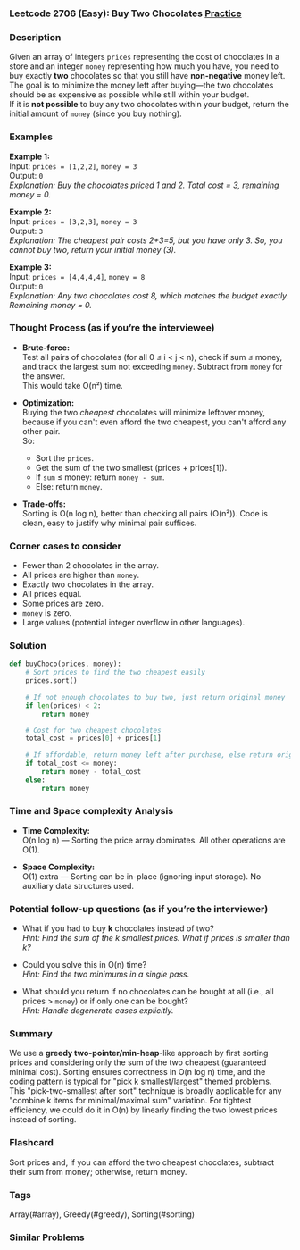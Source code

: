 ### Leetcode 2706 (Easy): Buy Two Chocolates [Practice](https://leetcode.com/problems/buy-two-chocolates)

### Description  
Given an array of integers `prices` representing the cost of chocolates in a store and an integer `money` representing how much you have, you need to buy exactly **two** chocolates so that you still have **non-negative** money left. The goal is to minimize the money left after buying—the two chocolates should be as expensive as possible while still within your budget.  
If it is **not possible** to buy any two chocolates within your budget, return the initial amount of `money` (since you buy nothing).

### Examples  

**Example 1:**  
Input: `prices = [1,2,2]`, `money = 3`  
Output: `0`  
*Explanation: Buy the chocolates priced 1 and 2. Total cost = 3, remaining money = 0.*

**Example 2:**  
Input: `prices = [3,2,3]`, `money = 3`  
Output: `3`  
*Explanation: The cheapest pair costs 2+3=5, but you have only 3. So, you cannot buy two, return your initial money (3).*

**Example 3:**  
Input: `prices = [4,4,4,4]`, `money = 8`  
Output: `0`  
*Explanation: Any two chocolates cost 8, which matches the budget exactly. Remaining money = 0.*

### Thought Process (as if you’re the interviewee)  

- **Brute-force:**  
  Test all pairs of chocolates (for all 0 ≤ i < j < n), check if sum ≤ money, and track the largest sum not exceeding `money`. Subtract from `money` for the answer.  
  This would take O(n²) time.

- **Optimization:**  
  Buying the two *cheapest* chocolates will minimize leftover money, because if you can't even afford the two cheapest, you can't afford any other pair.  
  So:
    - Sort the `prices`.
    - Get the sum of the two smallest (prices + prices[1]).
    - If `sum` ≤ money: return `money - sum`.
    - Else: return `money`.

- **Trade-offs:**  
  Sorting is O(n log n), better than checking all pairs (O(n²)). Code is clean, easy to justify why minimal pair suffices.

### Corner cases to consider  
- Fewer than 2 chocolates in the array.
- All prices are higher than `money`.
- Exactly two chocolates in the array.
- All prices equal.
- Some prices are zero.
- `money` is zero.
- Large values (potential integer overflow in other languages).

### Solution

```python
def buyChoco(prices, money):
    # Sort prices to find the two cheapest easily
    prices.sort()
    
    # If not enough chocolates to buy two, just return original money
    if len(prices) < 2:
        return money

    # Cost for two cheapest chocolates
    total_cost = prices[0] + prices[1]
    
    # If affordable, return money left after purchase, else return original money
    if total_cost <= money:
        return money - total_cost
    else:
        return money
```

### Time and Space complexity Analysis  

- **Time Complexity:**  
  O(n log n) — Sorting the price array dominates. All other operations are O(1).

- **Space Complexity:**  
  O(1) extra — Sorting can be in-place (ignoring input storage). No auxiliary data structures used.

### Potential follow-up questions (as if you’re the interviewer)  

- What if you had to buy **k** chocolates instead of two?  
  *Hint: Find the sum of the k smallest prices. What if prices is smaller than k?*
  
- Could you solve this in O(n) time?  
  *Hint: Find the two minimums in a single pass.*

- What should you return if no chocolates can be bought at all (i.e., all prices > `money`) or if only one can be bought?  
  *Hint: Handle degenerate cases explicitly.*

### Summary
We use a **greedy two-pointer/min-heap**-like approach by first sorting prices and considering only the sum of the two cheapest (guaranteed minimal cost). Sorting ensures correctness in O(n log n) time, and the coding pattern is typical for "pick k smallest/largest" themed problems.  
This "pick-two-smallest after sort" technique is broadly applicable for any "combine k items for minimal/maximal sum" variation. For tightest efficiency, we could do it in O(n) by linearly finding the two lowest prices instead of sorting.


### Flashcard
Sort prices and, if you can afford the two cheapest chocolates, subtract their sum from money; otherwise, return money.

### Tags
Array(#array), Greedy(#greedy), Sorting(#sorting)

### Similar Problems
